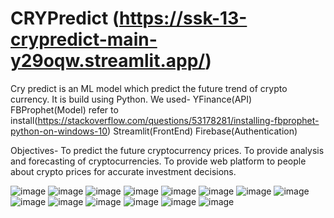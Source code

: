 # CRYPredict (https://ssk-13-crypredict-main-y29oqw.streamlit.app/)
Cry predict is an ML model which predict the future trend of crypto currency.
It is build using Python.
We used-
YFinance(API)
FBProphet(Model) refer to install(https://stackoverflow.com/questions/53178281/installing-fbprophet-python-on-windows-10)
Streamlit(FrontEnd)
Firebase(Authentication)

Objectives-
To predict the future cryptocurrency prices.
To provide analysis and forecasting of cryptocurrencies.
To provide web platform to people about crypto prices for accurate investment decisions.

![image](https://user-images.githubusercontent.com/54236270/170657272-504bab6a-f21a-499b-95ce-957ec06b8dad.png)
![image](https://user-images.githubusercontent.com/54236270/170657594-c114ea35-bf46-4804-9da7-6d70e6ccfd69.png)
![image](https://user-images.githubusercontent.com/54236270/170657629-5a437760-03c5-40a2-aa00-878d1d734776.png)
![image](https://user-images.githubusercontent.com/54236270/170657658-0fe6f5ca-7039-4c83-a1fb-a919e918b817.png)
![image](https://user-images.githubusercontent.com/54236270/170657678-11a33cec-8782-412e-9456-b2eef982c2c7.png)
![image](https://user-images.githubusercontent.com/54236270/170657732-938653db-497b-4bbe-9bf4-86c8db41d070.png)
![image](https://user-images.githubusercontent.com/54236270/170657733-a167fe2c-f121-45fb-b5f3-70a869747745.png)
![image](https://user-images.githubusercontent.com/54236270/170657779-76e1cc5c-16f6-4473-8cee-d1401fe156cc.png)
![image](https://user-images.githubusercontent.com/54236270/170657801-118bff18-81de-4a40-836d-b0284e69463b.png)
![image](https://user-images.githubusercontent.com/54236270/170657817-1f813133-3a4e-4f89-a689-8f6dfc712537.png)
![image](https://user-images.githubusercontent.com/54236270/170657838-08e28901-0aae-4e65-81e1-4a199590afb2.png)
![image](https://user-images.githubusercontent.com/54236270/170657860-a4852e27-c444-4e1e-95e7-d00578d7ef96.png)
![image](https://user-images.githubusercontent.com/54236270/170657878-465da8d4-9d0c-419e-9176-f3c103e8498e.png)
![image](https://user-images.githubusercontent.com/54236270/170657892-40fa3e79-53c7-40fd-9f7c-1b1be59cb9fb.png)


